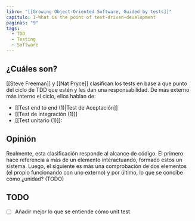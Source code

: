 ```yaml
---
libro: "[[Growing Object-Oriented Software, Guided by tests]]"
capítulo: 1-What is the point of test-driven-development
paginas: "9"
tags:
  - TDD
  - Testing
  - Software
---
```

## ¿Cuáles son?
[[Steve Freeman]] y [[Nat Pryce]] clasifican los tests en base a que punto del ciclo de TDD que estén y les dan una responsabilidad. De más externo más interno el ciclo, ellos hablan de:
* [[Test end to end (1)|Test de Aceptación]] 
* [[Test de integración (1)]]
* [[Test unitario (1)]]:

## Opinión
Realmente, esta clasificación responde al alcance de código. El primero hace referencia a más de un elemento interactuando, formado estos un sistema. Luego, el siguiente es más una comprobación de dos elementos (el propio funcionando con uno externo) y por último, lo que se concibe cómo ¿unidad? (TODO)

## TODO
- [ ] Añadir mejor lo que se entiende cómo unit test